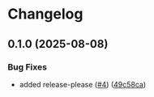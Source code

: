 # Changelog

## 0.1.0 (2025-08-08)


### Bug Fixes

* added release-please ([#4](https://github.com/remady/my-plants-AI/issues/4)) ([49c58ca](https://github.com/remady/my-plants-AI/commit/49c58ca96ad9b8a19a22a2948119d5f5451cd1b8))

